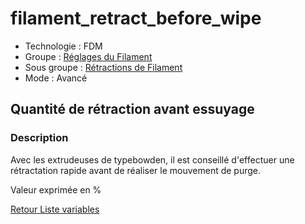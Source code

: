 # filament_retract_before_wipe

* Technologie : FDM
* Groupe : [Réglages du Filament](../filament_settings/filament_settings.md)
* Sous groupe : [Rétractions de Filament](../filament_settings/filament_settings.md#rétractions-de-filament)
* Mode : Avancé

## Quantité de rétraction avant essuyage

### Description

Avec les extrudeuses de typebowden, il est conseillé d'effectuer une rétractation rapide avant de réaliser le mouvement de purge.

Valeur exprimée en %

[Retour Liste variables](variable_list.md)